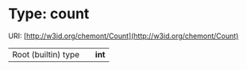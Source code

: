
# Type: count




URI: [http://w3id.org/chemont/Count](http://w3id.org/chemont/Count)

|  |  |  |
| --- | --- | --- |
| Root (builtin) type | | **int** |

